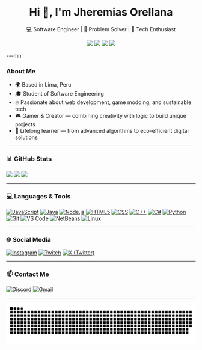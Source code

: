 <h1 align="center">Hi 👋, I'm Jheremias Orellana</h1>
<p align="center">
  💻 Software Engineer | 🎯 Problem Solver | 🚀 Tech Enthusiast
</p>

<p align="center">
  <img src="https://img.shields.io/github/stars/OrellanaJheremiasT?style=social" />
  <img src="https://img.shields.io/github/followers/OrellanaJheremiasT?style=social" />
  <img src="https://visitor-badge.laobi.icu/badge?page_id=OrellanaJheremiasT.OrellanaJheremiasT" />
  <img src="https://img.shields.io/badge/License-MIT-yellow.svg" />
</p>

---mn

### About Me
- 🌍 Based in Lima, Peru  
- 🎓 Student of Software Engineering  
- 🔥 Passionate about web development, game modding, and sustainable tech  
- 🎮 Gamer & Creator — combining creativity with logic to build unique projects  
- 🌱 Lifelong learner — from advanced algorithms to eco-efficient digital solutions  

---

### 📊 GitHub Stats
<p align="left">
  <img src="https://github-readme-stats.vercel.app/api/top-langs/?username=OrellanaJheremiasT&size_weight=0.5&count_weight=0.5&theme=apprentice" />
  <img src="https://github-readme-stats.vercel.app/api?username=OrellanaJheremiasT&show_icons=true&theme=apprentice" />
  <img src="https://github-readme-streak-stats.herokuapp.com/?user=OrellanaJheremiasT&hide_border=false&theme=apprentice" />
</p>

---

### 💻 Languages & Tools
[![JavaScript](https://img.shields.io/badge/JavaScript-F7DF1E?logo=javascript&logoColor=black)](https://www.javascript.com/) 
[![Java](https://img.shields.io/badge/Java-007396?logo=java&logoColor=white)](https://www.java.com/) 
[![Node.js](https://img.shields.io/badge/Node.js-339933?logo=node.js&logoColor=white)](https://nodejs.org/) 
[![HTML5](https://img.shields.io/badge/HTML5-E34F26?logo=html5&logoColor=white)](https://developer.mozilla.org/en-US/docs/Web/HTML) 
[![CSS](https://img.shields.io/badge/CSS-1572B6?logo=css3&logoColor=white)](https://developer.mozilla.org/en-US/docs/Web/CSS) 
[![C++](https://img.shields.io/badge/C++-00599C?logo=c%2B%2B&logoColor=white)](https://isocpp.org/) 
[![C#](https://img.shields.io/badge/C%23-239120?logo=c-sharp&logoColor=white)](https://learn.microsoft.com/en-us/dotnet/csharp/) 
[![Python](https://img.shields.io/badge/Python-3776AB?logo=python&logoColor=white)](https://www.python.org/)
[![Git](https://img.shields.io/badge/Git-F05032?logo=git&logoColor=white)](https://git-scm.com/)
[![VS Code](https://img.shields.io/badge/VS%20Code-0078D7?logo=visual-studio-code&logoColor=white)](https://code.visualstudio.com/)
[![NetBeans](https://img.shields.io/badge/NetBeans-007BFF?logo=netbeans&logoColor=white)](https://netbeans.apache.org/)
[![Linux](https://img.shields.io/badge/Linux-FCC624?logo=linux&logoColor=black)](https://www.kernel.org/)

---

### 🌐 Social Media
[![Instagram](https://img.shields.io/badge/Instagram-%23E4405F.svg?logo=Instagram&logoColor=white)](https://www.instagram.com/orejhz) 
[![Twitch](https://img.shields.io/badge/Twitch-%239146FF.svg?logo=Twitch&logoColor=white)](https://www.twitch.tv/d4rkrain) 
[![X (Twitter)](https://img.shields.io/badge/X-%23000000.svg?logo=X&logoColor=white)](https://x.com/D4rkr4inTtv)

---

### 📫 Contact Me
[![Discord](https://img.shields.io/badge/Discord-%235865F2.svg?logo=discord&logoColor=white)](https://discordapp.com/users/d4rkrain) 
[![Gmail](https://img.shields.io/badge/Gmail-D14836?logo=gmail&logoColor=white)](mailto:orellanajheremiast@gmail.com)

---

![Snake animation](https://raw.githubusercontent.com/platane/platane/output/github-contribution-grid-snake-dark.svg)

